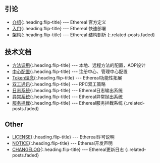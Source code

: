 ## 引论
* [介绍]{:.heading.flip-title} --- Ethereal 官方定义
* [入门]{:.heading.flip-title} --- Ethereal 快速部署
* [架构]{:.heading.flip-title} --- Ethereal 结构剖析
{:.related-posts.faded}

## 技术文档
* [方法调用]{:.heading.flip-title} --- 本地、远程方法的配置，AOP设计
* [中心配置]{:.heading.flip-title} --- 注册中心、管理中心配置
* [Token理念]{:.heading.flip-title} --- Ethereal功能性拓展
* [双工通讯]{:.heading.flip-title} --- RPC双工策略
* [日志系统]{:.heading.flip-title} --- Ethereal日志输出系统
* [异常系统]{:.heading.flip-title} --- Ethereal异常抛出系统
* [服务拦截]{:.heading.flip-title} --- Ethereal服务拦截系统
{:.related-posts.faded}

## Other
* [LICENSE]{:.heading.flip-title} --- Ethereal许可说明
* [NOTICE]{:.heading.flip-title} --- Ethereal开发声明
* [CHANGELOG]{:.heading.flip-title} --- Ethereal更新日志
{:.related-posts.faded}

[介绍]: 介绍.md
[入门]: 入门.md
[架构]: 架构.md
[方法调用]: 方法调用.md
[中心配置]: 中心配置.md
[Token理念]: Token理念.md
[双工通讯]: 双工通讯.md
[日志系统]: 日志系统.md
[异常系统]: 异常系统.md
[服务拦截]: 服务拦截.md
[LICENSE]: ../LICENSE.md
[NOTICE]: ../NOTICE.md
[CHANGELOG]: ../CHANGELOG.md
